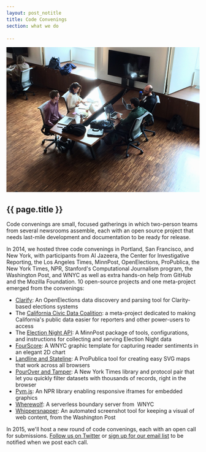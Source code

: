 ```yaml
---
layout: post_notitle
title: Code Convenings
section: what we do

---
```

<img src="/media/img/codeconveningnyc.jpg" class="topline">
<h2>{{ page.title }}</h2>
<p class="bodybig">Code convenings are small, focused gatherings in which two-person teams from several newsrooms assemble, each with an open source project that needs last-mile development and documentation to be ready for release.</p>

In 2014, we hosted three code convenings in Portland, San Francisco, and New York, with participants from Al Jazeera, the Center for Investigative Reporting, the Los Angeles Times, MinnPost, OpenElections, ProPublica, the New York Times, NPR, Stanford's Computational Journalism program, the Washington Post, and WNYC as well as extra hands-on help from GitHub and the Mozilla Foundation. 10 open-source projects and one meta-project emerged from the convenings:

<ul>
<li><a href="https://source.opennews.org/en-US/articles/introducing-clarify/" class="fellowhack">Clarify</a>: An OpenElections data discovery and parsing tool for Clarity-based elections systems</li>
<li>The <a href="https://source.opennews.org/en-US/articles/introducing-california-civic-data-coalition/" class="fellowhack">California Civic Data Coalition</a>: a meta-project dedicated to making California's public data easier for reporters and other power-users to access</li>
<li>The <a href="https://source.opennews.org/en-US/articles/introducing-minnposts-elections-night-api/" class="fellowhack">Election Night <span class="caps">API</span></a>: A MinnPost package of tools, configurations, and instructions for collecting and serving Election Night data</li>
<li><a href="https://source.opennews.org/en-US/articles/introducing-fourscore" class="fellowhack">FourScore</a>: A WNYC graphic template for capturing reader sentiments in an elegant 2D chart</li>
<li><a href="https://source.opennews.org/en-US/articles/introducing-landline-and-stateline/" class="fellowhack">Landline and Stateline</a>: A ProPublica tool for creating easy SVG maps that work across all browsers</li>
<li><a href="https://source.opennews.org/en-US/articles/introducing-tamper-and-pourover/" class="fellowhack">PourOver and Tamper</a>: A New York Times library and protocol pair that let you quickly filter datasets with thousands of records, right in the browser</li>
<li><a href="https://source.opennews.org/en-US/articles/introducing-pym/" class="fellowhack">Pym.js</a>: An NPR library enabling responsive iframes for embedded graphics</li>
<li><a href="https://source.opennews.org/en-US/articles/introducing-wherewolf/" class="fellowhack">Wherewolf</a>: A  serverless boundary server from &nbsp;<span class="caps">WNYC</span></li>
<li><a href="https://source.opennews.org/en-US/articles/introducing-whippersnapper/" class="fellowhack">Whippersnapper</a>: An automated screenshot tool for keeping a visual of web content, from the Washington&nbsp;Post</li>
</ul>

In 2015, we'll host a new round of code convenings, each with an open call for submissions. [Follow us on Twitter](https://twitter.com/opennews") or <a href="https://lists.mozilla.org/listinfo/community-mojo">sign up for our email list</a> to be notified when we post each call.


